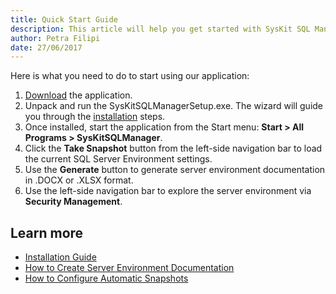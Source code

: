 ```yaml
---
title: Quick Start Guide
description: This article will help you get started with SysKit SQL Manager, so you can start discovery and document SQL Servers.
author: Petra Filipi
date: 27/06/2017
---
```

Here is what you need to do to start using our application:

1. [Download](https://www.syskit.com/products/slq-manager/download) the application.
2. Unpack and run the SysKitSQLManagerSetup.exe. The wizard will guide you through the [installation](#internal/installation/installation-guide) steps.
3. Once installed, start the application from the Start menu: __Start > All Programs > SysKitSQLManager__.
4. Click the __Take Snapshot__ button from the left-side navigation bar to load the current SQL Server Environment settings.
5. Use the __Generate__ button to generate server environment documentation in .DOCX or .XLSX format.
6. Use the left-side navigation bar to explore the server environment via __Security Management__.

## Learn more

* [Installation Guide](#internal/installation/installation-guide)
* [How to Create Server Environment Documentation](#internal/how-to/server-environment-documentation/create-server-environment-documentation)
* [How to Configure Automatic Snapshots](#internal/how-to/server-environment-snapshots/configure-automatic-snapshots)
